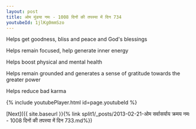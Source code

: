 ```yaml
---
layout: post
title: ओम मुंडया नमः - 1008 दिनों की तपस्या में दिन 734
youtubeId: 1jlKg0mmSzo
---
```

 
 
Helps get goodness, bliss and peace and God's blessings
 
Helps remain focused, help generate inner energy 
 
Helps boost physical and mental health 
 
Helps remain grounded and generates a sense of gratitude towards the greater power 
 
Helps reduce bad karma
 
 
 
 


{% include youtubePlayer.html id=page.youtubeId %}
 
[Next]({{ site.baseurl }}{% link  split1/_posts/2013-02-21-ओम सर्वासर्याय क्रमय नमः - 1008 दिनों की तपस्या में दिन 733.md%})
 
